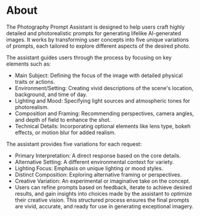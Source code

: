 # About
The Photography Prompt Assistant is designed to help users craft highly detailed and 
photorealistic prompts for generating lifelike AI-generated images. 
It works by transforming user concepts into five unique variations of prompts, each tailored to 
explore different aspects of the desired photo.

The assistant guides users through the process by focusing on key elements such as:

* Main Subject: Defining the focus of the image with detailed physical traits or actions.
* Environment/Setting: Creating vivid descriptions of the scene's location, background, and time of day.
* Lighting and Mood: Specifying light sources and atmospheric tones for photorealism.
* Composition and Framing: Recommending perspectives, camera angles, and depth of field to enhance the shot.
* Technical Details: Incorporating optional elements like lens type, bokeh effects, or motion blur for added realism.


The assistant provides five variations for each request:
* Primary Interpretation: A direct response based on the core details.
* Alternative Setting: A different environmental context for variety.
* Lighting Focus: Emphasis on unique lighting or mood styles.
* Distinct Composition: Exploring alternative framing or perspectives.
* Creative Variation: An experimental or imaginative take on the concept.
* Users can refine prompts based on feedback, iterate to achieve desired results, and gain insights into choices made by the assistant to optimize their creative vision. This structured process ensures the final prompts are vivid, accurate, and ready for use in generating exceptional imagery.
